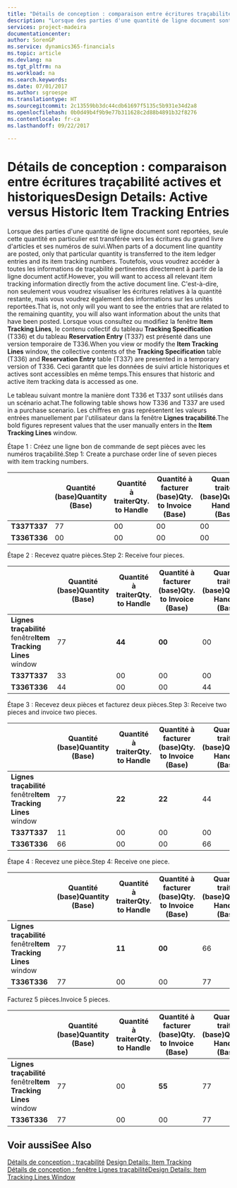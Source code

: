 ```yaml
---
title: "Détails de conception : comparaison entre écritures traçabilité actives et historiques | Microsoft Docs"
description: "Lorsque des parties d'une quantité de ligne document sont reportées, seule cette quantité en particulier est transférée vers les écritures du grand livre d'articles et ses numéros de suivi. Toutefois, vous voudrez accéder à toutes les informations de traçabilité pertinentes directement à partir de la ligne document actif. C'est-à-dire, non seulement vous voudrez visualiser les écritures relatives à la quantité restante, mais vous voudrez également des informations sur les unités reportées. Lorsque vous consultez ou modifiez la fenêtre **Lignes traçabilité**, le contenu collectif du tableau **Spécification traçabilité** (T336) et du tableau **Ecriture réservation** (T337) est présenté dans une version temporaire de T336. Ceci garantit que les données de suivi article historiques et actives sont accessibles en même temps."
services: project-madeira
documentationcenter: 
author: SorenGP
ms.service: dynamics365-financials
ms.topic: article
ms.devlang: na
ms.tgt_pltfrm: na
ms.workload: na
ms.search.keywords: 
ms.date: 07/01/2017
ms.author: sgroespe
ms.translationtype: HT
ms.sourcegitcommit: 2c13559bb3dc44cdb61697f5135c5b931e34d2a8
ms.openlocfilehash: 0b0d49b4f9b9e77b311628c2d88b4891b32f8276
ms.contentlocale: fr-ca
ms.lasthandoff: 09/22/2017

---
```

# <a name="design-details-active-versus-historic-item-tracking-entries"></a><span data-ttu-id="e4732-107">Détails de conception : comparaison entre écritures traçabilité actives et historiques</span><span class="sxs-lookup"><span data-stu-id="e4732-107">Design Details: Active versus Historic Item Tracking Entries</span></span>
<span data-ttu-id="e4732-108">Lorsque des parties d'une quantité de ligne document sont reportées, seule cette quantité en particulier est transférée vers les écritures du grand livre d'articles et ses numéros de suivi.</span><span class="sxs-lookup"><span data-stu-id="e4732-108">When parts of a document line quantity are posted, only that particular quantity is transferred to the item ledger entries and its item tracking numbers.</span></span> <span data-ttu-id="e4732-109">Toutefois, vous voudrez accéder à toutes les informations de traçabilité pertinentes directement à partir de la ligne document actif.</span><span class="sxs-lookup"><span data-stu-id="e4732-109">However, you will want to access all relevant item tracking information directly from the active document line.</span></span> <span data-ttu-id="e4732-110">C'est-à-dire, non seulement vous voudrez visualiser les écritures relatives à la quantité restante, mais vous voudrez également des informations sur les unités reportées.</span><span class="sxs-lookup"><span data-stu-id="e4732-110">That is, not only will you want to see the entries that are related to the remaining quantity, you will also want information about the units that have been posted.</span></span> <span data-ttu-id="e4732-111">Lorsque vous consultez ou modifiez la fenêtre **Item Tracking Lines**, le contenu collectif du tableau **Tracking Specification** (T336) et du tableau **Reservation Entry** (T337) est présenté dans une version temporaire de T336.</span><span class="sxs-lookup"><span data-stu-id="e4732-111">When you view or modify the **Item Tracking Lines** window, the collective contents of the **Tracking Specification** table (T336) and **Reservation Entry** table (T337) are presented in a temporary version of T336.</span></span> <span data-ttu-id="e4732-112">Ceci garantit que les données de suivi article historiques et actives sont accessibles en même temps.</span><span class="sxs-lookup"><span data-stu-id="e4732-112">This ensures that historic and active item tracking data is accessed as one.</span></span>  

 <span data-ttu-id="e4732-113">Le tableau suivant montre la manière dont T336 et T337 sont utilisés dans un scénario achat.</span><span class="sxs-lookup"><span data-stu-id="e4732-113">The following table shows how T336 and T337 are used in a purchase scenario.</span></span> <span data-ttu-id="e4732-114">Les chiffres en gras représentent les valeurs entrées manuellement par l'utilisateur dans la fenêtre **Lignes traçabilité**.</span><span class="sxs-lookup"><span data-stu-id="e4732-114">The bold figures represent values that the user manually enters in the **Item Tracking Lines** window.</span></span>  

 <span data-ttu-id="e4732-115">Étape 1 : Créez une ligne bon de commande de sept pièces avec les numéros traçabilité.</span><span class="sxs-lookup"><span data-stu-id="e4732-115">Step 1: Create a purchase order line of seven pieces with item tracking numbers.</span></span>  

||<span data-ttu-id="e4732-116">**Quantité (base)**</span><span class="sxs-lookup"><span data-stu-id="e4732-116">**Quantity (Base)**</span></span>|<span data-ttu-id="e4732-117">**Quantité à traiter**</span><span class="sxs-lookup"><span data-stu-id="e4732-117">**Qty. to Handle**</span></span>|<span data-ttu-id="e4732-118">**Quantité à facturer (base)**</span><span class="sxs-lookup"><span data-stu-id="e4732-118">**Qty. to Invoice (Base)**</span></span>|<span data-ttu-id="e4732-119">**Quantité traitée (base)**</span><span class="sxs-lookup"><span data-stu-id="e4732-119">**Quantity Handled (Base)**</span></span>|<span data-ttu-id="e4732-120">**Quantité facturée (base)**</span><span class="sxs-lookup"><span data-stu-id="e4732-120">**Quantity Invoiced (Base)**</span></span>|  
|-|----------------------------------------------|--------------------------------------------|------------------------------------------------------|-------------------------------------------------------|--------------------------------------------------------|  
|<span data-ttu-id="e4732-121">**T337**</span><span class="sxs-lookup"><span data-stu-id="e4732-121">**T337**</span></span>|<span data-ttu-id="e4732-122">7</span><span class="sxs-lookup"><span data-stu-id="e4732-122">7</span></span>|<span data-ttu-id="e4732-123">0</span><span class="sxs-lookup"><span data-stu-id="e4732-123">0</span></span>|<span data-ttu-id="e4732-124">0</span><span class="sxs-lookup"><span data-stu-id="e4732-124">0</span></span>|<span data-ttu-id="e4732-125">0</span><span class="sxs-lookup"><span data-stu-id="e4732-125">0</span></span>|<span data-ttu-id="e4732-126">0</span><span class="sxs-lookup"><span data-stu-id="e4732-126">0</span></span>|  
|<span data-ttu-id="e4732-127">**T336**</span><span class="sxs-lookup"><span data-stu-id="e4732-127">**T336**</span></span>|<span data-ttu-id="e4732-128">0</span><span class="sxs-lookup"><span data-stu-id="e4732-128">0</span></span>|<span data-ttu-id="e4732-129">0</span><span class="sxs-lookup"><span data-stu-id="e4732-129">0</span></span>|<span data-ttu-id="e4732-130">0</span><span class="sxs-lookup"><span data-stu-id="e4732-130">0</span></span>|<span data-ttu-id="e4732-131">0</span><span class="sxs-lookup"><span data-stu-id="e4732-131">0</span></span>|<span data-ttu-id="e4732-132">0</span><span class="sxs-lookup"><span data-stu-id="e4732-132">0</span></span>|  

 <span data-ttu-id="e4732-133">Étape 2 : Recevez quatre pièces.</span><span class="sxs-lookup"><span data-stu-id="e4732-133">Step 2: Receive four pieces.</span></span>  

||<span data-ttu-id="e4732-134">**Quantité (base)**</span><span class="sxs-lookup"><span data-stu-id="e4732-134">**Quantity (Base)**</span></span>|<span data-ttu-id="e4732-135">**Quantité à traiter**</span><span class="sxs-lookup"><span data-stu-id="e4732-135">**Qty. to Handle**</span></span>|<span data-ttu-id="e4732-136">**Quantité à facturer (base)**</span><span class="sxs-lookup"><span data-stu-id="e4732-136">**Qty. to Invoice (Base)**</span></span>|<span data-ttu-id="e4732-137">**Quantité traitée (base)**</span><span class="sxs-lookup"><span data-stu-id="e4732-137">**Quantity Handled (Base)**</span></span>|<span data-ttu-id="e4732-138">**Quantité facturée (base)**</span><span class="sxs-lookup"><span data-stu-id="e4732-138">**Quantity Invoiced (Base)**</span></span>|  
|-|----------------------------------------------|--------------------------------------------|------------------------------------------------------|-------------------------------------------------------|--------------------------------------------------------|  
|<span data-ttu-id="e4732-139">**Lignes traçabilité** fenêtre</span><span class="sxs-lookup"><span data-stu-id="e4732-139">**Item Tracking Lines** window</span></span>|<span data-ttu-id="e4732-140">7</span><span class="sxs-lookup"><span data-stu-id="e4732-140">7</span></span>|<span data-ttu-id="e4732-141">**4**</span><span class="sxs-lookup"><span data-stu-id="e4732-141">**4**</span></span>|<span data-ttu-id="e4732-142">**0**</span><span class="sxs-lookup"><span data-stu-id="e4732-142">**0**</span></span>|<span data-ttu-id="e4732-143">0</span><span class="sxs-lookup"><span data-stu-id="e4732-143">0</span></span>|<span data-ttu-id="e4732-144">0</span><span class="sxs-lookup"><span data-stu-id="e4732-144">0</span></span>|  
|<span data-ttu-id="e4732-145">**T337**</span><span class="sxs-lookup"><span data-stu-id="e4732-145">**T337**</span></span>|<span data-ttu-id="e4732-146">3</span><span class="sxs-lookup"><span data-stu-id="e4732-146">3</span></span>|<span data-ttu-id="e4732-147">0</span><span class="sxs-lookup"><span data-stu-id="e4732-147">0</span></span>|<span data-ttu-id="e4732-148">0</span><span class="sxs-lookup"><span data-stu-id="e4732-148">0</span></span>|<span data-ttu-id="e4732-149">0</span><span class="sxs-lookup"><span data-stu-id="e4732-149">0</span></span>|<span data-ttu-id="e4732-150">0</span><span class="sxs-lookup"><span data-stu-id="e4732-150">0</span></span>|  
|<span data-ttu-id="e4732-151">**T336**</span><span class="sxs-lookup"><span data-stu-id="e4732-151">**T336**</span></span>|<span data-ttu-id="e4732-152">4</span><span class="sxs-lookup"><span data-stu-id="e4732-152">4</span></span>|<span data-ttu-id="e4732-153">0</span><span class="sxs-lookup"><span data-stu-id="e4732-153">0</span></span>|<span data-ttu-id="e4732-154">0</span><span class="sxs-lookup"><span data-stu-id="e4732-154">0</span></span>|<span data-ttu-id="e4732-155">4</span><span class="sxs-lookup"><span data-stu-id="e4732-155">4</span></span>|<span data-ttu-id="e4732-156">0</span><span class="sxs-lookup"><span data-stu-id="e4732-156">0</span></span>|  

 <span data-ttu-id="e4732-157">Étape 3 : Recevez deux pièces et facturez deux pièces.</span><span class="sxs-lookup"><span data-stu-id="e4732-157">Step 3: Receive two pieces and invoice two pieces.</span></span>  

||<span data-ttu-id="e4732-158">**Quantité (base)**</span><span class="sxs-lookup"><span data-stu-id="e4732-158">**Quantity (Base)**</span></span>|<span data-ttu-id="e4732-159">**Quantité à traiter**</span><span class="sxs-lookup"><span data-stu-id="e4732-159">**Qty. to Handle**</span></span>|<span data-ttu-id="e4732-160">**Quantité à facturer (base)**</span><span class="sxs-lookup"><span data-stu-id="e4732-160">**Qty. to Invoice (Base)**</span></span>|<span data-ttu-id="e4732-161">**Quantité traitée (base)**</span><span class="sxs-lookup"><span data-stu-id="e4732-161">**Quantity Handled (Base)**</span></span>|<span data-ttu-id="e4732-162">**Quantité facturée (base)**</span><span class="sxs-lookup"><span data-stu-id="e4732-162">**Quantity Invoiced (Base)**</span></span>|  
|-|----------------------------------------------|--------------------------------------------|------------------------------------------------------|-------------------------------------------------------|--------------------------------------------------------|  
|<span data-ttu-id="e4732-163">**Lignes traçabilité** fenêtre</span><span class="sxs-lookup"><span data-stu-id="e4732-163">**Item Tracking Lines** window</span></span>|<span data-ttu-id="e4732-164">7</span><span class="sxs-lookup"><span data-stu-id="e4732-164">7</span></span>|<span data-ttu-id="e4732-165">**2**</span><span class="sxs-lookup"><span data-stu-id="e4732-165">**2**</span></span>|<span data-ttu-id="e4732-166">**2**</span><span class="sxs-lookup"><span data-stu-id="e4732-166">**2**</span></span>|<span data-ttu-id="e4732-167">4</span><span class="sxs-lookup"><span data-stu-id="e4732-167">4</span></span>|<span data-ttu-id="e4732-168">0</span><span class="sxs-lookup"><span data-stu-id="e4732-168">0</span></span>|  
|<span data-ttu-id="e4732-169">**T337**</span><span class="sxs-lookup"><span data-stu-id="e4732-169">**T337**</span></span>|<span data-ttu-id="e4732-170">1</span><span class="sxs-lookup"><span data-stu-id="e4732-170">1</span></span>|<span data-ttu-id="e4732-171">0</span><span class="sxs-lookup"><span data-stu-id="e4732-171">0</span></span>|<span data-ttu-id="e4732-172">0</span><span class="sxs-lookup"><span data-stu-id="e4732-172">0</span></span>|<span data-ttu-id="e4732-173">0</span><span class="sxs-lookup"><span data-stu-id="e4732-173">0</span></span>|<span data-ttu-id="e4732-174">0</span><span class="sxs-lookup"><span data-stu-id="e4732-174">0</span></span>|  
|<span data-ttu-id="e4732-175">**T336**</span><span class="sxs-lookup"><span data-stu-id="e4732-175">**T336**</span></span>|<span data-ttu-id="e4732-176">6</span><span class="sxs-lookup"><span data-stu-id="e4732-176">6</span></span>|<span data-ttu-id="e4732-177">0</span><span class="sxs-lookup"><span data-stu-id="e4732-177">0</span></span>|<span data-ttu-id="e4732-178">0</span><span class="sxs-lookup"><span data-stu-id="e4732-178">0</span></span>|<span data-ttu-id="e4732-179">6</span><span class="sxs-lookup"><span data-stu-id="e4732-179">6</span></span>|<span data-ttu-id="e4732-180">2</span><span class="sxs-lookup"><span data-stu-id="e4732-180">2</span></span>|  

 <span data-ttu-id="e4732-181">Étape 4 : Recevez une pièce.</span><span class="sxs-lookup"><span data-stu-id="e4732-181">Step 4: Receive one piece.</span></span>  

||<span data-ttu-id="e4732-182">**Quantité (base)**</span><span class="sxs-lookup"><span data-stu-id="e4732-182">**Quantity (Base)**</span></span>|<span data-ttu-id="e4732-183">**Quantité à traiter**</span><span class="sxs-lookup"><span data-stu-id="e4732-183">**Qty. to Handle**</span></span>|<span data-ttu-id="e4732-184">**Quantité à facturer (base)**</span><span class="sxs-lookup"><span data-stu-id="e4732-184">**Qty. to Invoice (Base)**</span></span>|<span data-ttu-id="e4732-185">**Quantité traitée (base)**</span><span class="sxs-lookup"><span data-stu-id="e4732-185">**Quantity Handled (Base)**</span></span>|<span data-ttu-id="e4732-186">**Quantité facturée (base)**</span><span class="sxs-lookup"><span data-stu-id="e4732-186">**Quantity Invoiced (Base)**</span></span>|  
|-|----------------------------------------------|--------------------------------------------|------------------------------------------------------|-------------------------------------------------------|--------------------------------------------------------|  
|<span data-ttu-id="e4732-187">**Lignes traçabilité** fenêtre</span><span class="sxs-lookup"><span data-stu-id="e4732-187">**Item Tracking Lines** window</span></span>|<span data-ttu-id="e4732-188">7</span><span class="sxs-lookup"><span data-stu-id="e4732-188">7</span></span>|<span data-ttu-id="e4732-189">**1**</span><span class="sxs-lookup"><span data-stu-id="e4732-189">**1**</span></span>|<span data-ttu-id="e4732-190">**0**</span><span class="sxs-lookup"><span data-stu-id="e4732-190">**0**</span></span>|<span data-ttu-id="e4732-191">6</span><span class="sxs-lookup"><span data-stu-id="e4732-191">6</span></span>|<span data-ttu-id="e4732-192">2</span><span class="sxs-lookup"><span data-stu-id="e4732-192">2</span></span>|  
|<span data-ttu-id="e4732-193">**T336**</span><span class="sxs-lookup"><span data-stu-id="e4732-193">**T336**</span></span>|<span data-ttu-id="e4732-194">7</span><span class="sxs-lookup"><span data-stu-id="e4732-194">7</span></span>|<span data-ttu-id="e4732-195">0</span><span class="sxs-lookup"><span data-stu-id="e4732-195">0</span></span>|<span data-ttu-id="e4732-196">0</span><span class="sxs-lookup"><span data-stu-id="e4732-196">0</span></span>|<span data-ttu-id="e4732-197">7</span><span class="sxs-lookup"><span data-stu-id="e4732-197">7</span></span>|<span data-ttu-id="e4732-198">2</span><span class="sxs-lookup"><span data-stu-id="e4732-198">2</span></span>|  

 <span data-ttu-id="e4732-199">Facturez 5 pièces.</span><span class="sxs-lookup"><span data-stu-id="e4732-199">Invoice 5 pieces.</span></span>  

||<span data-ttu-id="e4732-200">**Quantité (base)**</span><span class="sxs-lookup"><span data-stu-id="e4732-200">**Quantity (Base)**</span></span>|<span data-ttu-id="e4732-201">**Quantité à traiter**</span><span class="sxs-lookup"><span data-stu-id="e4732-201">**Qty. to Handle**</span></span>|<span data-ttu-id="e4732-202">**Quantité à facturer (base)**</span><span class="sxs-lookup"><span data-stu-id="e4732-202">**Qty. to Invoice (Base)**</span></span>|<span data-ttu-id="e4732-203">**Quantité traitée (base)**</span><span class="sxs-lookup"><span data-stu-id="e4732-203">**Quantity Handled (Base)**</span></span>|<span data-ttu-id="e4732-204">**Quantité facturée (base)**</span><span class="sxs-lookup"><span data-stu-id="e4732-204">**Quantity Invoiced (Base)**</span></span>|  
|-|----------------------------------------------|--------------------------------------------|------------------------------------------------------|-------------------------------------------------------|--------------------------------------------------------|  
|<span data-ttu-id="e4732-205">**Lignes traçabilité** fenêtre</span><span class="sxs-lookup"><span data-stu-id="e4732-205">**Item Tracking Lines** window</span></span>|<span data-ttu-id="e4732-206">7</span><span class="sxs-lookup"><span data-stu-id="e4732-206">7</span></span>|<span data-ttu-id="e4732-207">0</span><span class="sxs-lookup"><span data-stu-id="e4732-207">0</span></span>|<span data-ttu-id="e4732-208">**5**</span><span class="sxs-lookup"><span data-stu-id="e4732-208">**5**</span></span>|<span data-ttu-id="e4732-209">7</span><span class="sxs-lookup"><span data-stu-id="e4732-209">7</span></span>|<span data-ttu-id="e4732-210">2</span><span class="sxs-lookup"><span data-stu-id="e4732-210">2</span></span>|  
|<span data-ttu-id="e4732-211">**T336**</span><span class="sxs-lookup"><span data-stu-id="e4732-211">**T336**</span></span>|<span data-ttu-id="e4732-212">7</span><span class="sxs-lookup"><span data-stu-id="e4732-212">7</span></span>|<span data-ttu-id="e4732-213">0</span><span class="sxs-lookup"><span data-stu-id="e4732-213">0</span></span>|<span data-ttu-id="e4732-214">0</span><span class="sxs-lookup"><span data-stu-id="e4732-214">0</span></span>|<span data-ttu-id="e4732-215">7</span><span class="sxs-lookup"><span data-stu-id="e4732-215">7</span></span>|<span data-ttu-id="e4732-216">7</span><span class="sxs-lookup"><span data-stu-id="e4732-216">7</span></span>|  

## <a name="see-also"></a><span data-ttu-id="e4732-217">Voir aussi</span><span class="sxs-lookup"><span data-stu-id="e4732-217">See Also</span></span>  
 <span data-ttu-id="e4732-218">[Détails de conception : traçabilité](design-details-item-tracking.md) </span><span class="sxs-lookup"><span data-stu-id="e4732-218">[Design Details: Item Tracking](design-details-item-tracking.md) </span></span>  
 [<span data-ttu-id="e4732-219">Détails de conception : fenêtre Lignes traçabilité</span><span class="sxs-lookup"><span data-stu-id="e4732-219">Design Details: Item Tracking Lines Window</span></span>](design-details-item-tracking-lines-window.md)

